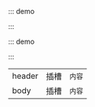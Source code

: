 ::: demo

<template>
  <lay-card>
      <template v-slot:header>
      标题
      </template>
      <template v-slot:body>
      内容
      </template>
  </lay-card>
</template>

<script>
import { ref } from 'vue'

export default {
  setup() {

    return {
    }
  }
}
</script>

:::

::: demo

<template>
  <lay-card>
      <template v-slot:body>
      内容
      </template>
  </lay-card>
</template>

<script>
import { ref } from 'vue'

export default {
  setup() {

    return {
    }
  }
}
</script>

:::

<lay-field title="Card attributes" style="margin-top:40px"/>

|        |      |        |
| ------ | ---- | ------ |
| header | 插槽 | `内容` |
| body   | 插槽 | `内容` |
